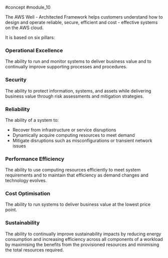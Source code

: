 #concept #module_10

The AWS Well - Architected Framework helps customers understand how to design and operate reliable, secure, efficient and cost - effective systems on the AWS cloud.

It is based on six pillars:

### Operational Excellence
The ability to run and monitor systems to deliver business value and to continually improve supporting processes and procedures.

### Security
The ability to protect information, systems, and assets while delivering business value through risk assessments and mitigation strategies.

### Reliability
The ability of a system to:

- Recover from infrastructure or service disruptions
- Dynamically acquire computing resources to meet demand
- Mitigate disruptions such as misconfigurations or transient network issues

### Performance Efficiency
The ability to use computing resources efficiently to meet system requirements and to maintain that efficiency as demand changes and technology evolves.

### Cost Optimisation
The ability to run systems to deliver business value at the lowest price point.

### Sustainability
The ability to continually improve sustainability impacts by reducing energy consumption and increasing efficiency across all components of a workload by maximising the benefits from the provisioned resources and minimising the total resources required.
